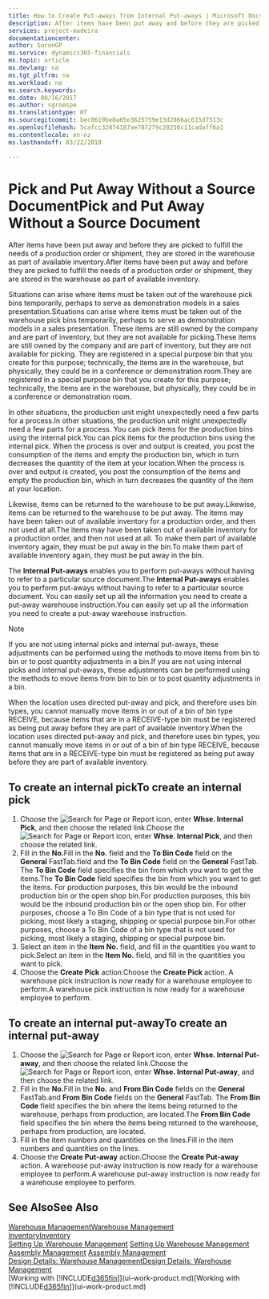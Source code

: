 ```yaml
---
title: How to Create Put-aways from Internal Put-aways | Microsoft Docs
description: After items have been put away and before they are picked to fulfill the needs of a production order or shipment, they are stored in the warehouse as part of available inventory.
services: project-madeira
documentationcenter: 
author: SorenGP
ms.service: dynamics365-financials
ms.topic: article
ms.devlang: na
ms.tgt_pltfrm: na
ms.workload: na
ms.search.keywords: 
ms.date: 08/16/2017
ms.author: sgroespe
ms.translationtype: HT
ms.sourcegitcommit: bec0619be0a65e3625759e13d2866ac615d7513c
ms.openlocfilehash: 5cafcc32874187ae787279c20256c11cadaff6a1
ms.contentlocale: en-nz
ms.lasthandoff: 03/22/2018

---
```

# <a name="pick-and-put-away-without-a-source-document"></a><span data-ttu-id="977b1-103">Pick and Put Away Without a Source Document</span><span class="sxs-lookup"><span data-stu-id="977b1-103">Pick and Put Away Without a Source Document</span></span>
<span data-ttu-id="977b1-104">After items have been put away and before they are picked to fulfill the needs of a production order or shipment, they are stored in the warehouse as part of available inventory.</span><span class="sxs-lookup"><span data-stu-id="977b1-104">After items have been put away and before they are picked to fulfill the needs of a production order or shipment, they are stored in the warehouse as part of available inventory.</span></span>  

<span data-ttu-id="977b1-105">Situations can arise where items must be taken out of the warehouse pick bins temporarily, perhaps to serve as demonstration models in a sales presentation.</span><span class="sxs-lookup"><span data-stu-id="977b1-105">Situations can arise where items must be taken out of the warehouse pick bins temporarily, perhaps to serve as demonstration models in a sales presentation.</span></span> <span data-ttu-id="977b1-106">These items are still owned by the company and are part of inventory, but they are not available for picking.</span><span class="sxs-lookup"><span data-stu-id="977b1-106">These items are still owned by the company and are part of inventory, but they are not available for picking.</span></span> <span data-ttu-id="977b1-107">They are registered in a special purpose bin that you create for this purpose; technically, the items are in the warehouse, but physically, they could be in a conference or demonstration room.</span><span class="sxs-lookup"><span data-stu-id="977b1-107">They are registered in a special purpose bin that you create for this purpose; technically, the items are in the warehouse, but physically, they could be in a conference or demonstration room.</span></span>  

<span data-ttu-id="977b1-108">In other situations, the production unit might unexpectedly need a few parts for a process.</span><span class="sxs-lookup"><span data-stu-id="977b1-108">In other situations, the production unit might unexpectedly need a few parts for a process.</span></span> <span data-ttu-id="977b1-109">You can pick items for the production bins using the internal pick.</span><span class="sxs-lookup"><span data-stu-id="977b1-109">You can pick items for the production bins using the internal pick.</span></span> <span data-ttu-id="977b1-110">When the process is over and output is created, you post the consumption of the items and empty the production bin, which in turn decreases the quantity of the item at your location.</span><span class="sxs-lookup"><span data-stu-id="977b1-110">When the process is over and output is created, you post the consumption of the items and empty the production bin, which in turn decreases the quantity of the item at your location.</span></span>  

<span data-ttu-id="977b1-111">Likewise, items can be returned to the warehouse to be put away.</span><span class="sxs-lookup"><span data-stu-id="977b1-111">Likewise, items can be returned to the warehouse to be put away.</span></span> <span data-ttu-id="977b1-112">The items may have been taken out of available inventory for a production order, and then not used at all.</span><span class="sxs-lookup"><span data-stu-id="977b1-112">The items may have been taken out of available inventory for a production order, and then not used at all.</span></span> <span data-ttu-id="977b1-113">To make them part of available inventory again, they must be put away in the bin.</span><span class="sxs-lookup"><span data-stu-id="977b1-113">To make them part of available inventory again, they must be put away in the bin.</span></span>  

<span data-ttu-id="977b1-114">The **Internal Put-aways** enables you to perform put-aways without having to refer to a particular source document.</span><span class="sxs-lookup"><span data-stu-id="977b1-114">The **Internal Put-aways** enables you to perform put-aways without having to refer to a particular source document.</span></span> <span data-ttu-id="977b1-115">You can easily set up all the information you need to create a put-away warehouse instruction.</span><span class="sxs-lookup"><span data-stu-id="977b1-115">You can easily set up all the information you need to create a put-away warehouse instruction.</span></span>  

> [!NOTE]  
>  <span data-ttu-id="977b1-116">If you are not using internal picks and internal put-aways, these adjustments can be performed using the methods to move items from bin to bin or to post quantity adjustments in a bin.</span><span class="sxs-lookup"><span data-stu-id="977b1-116">If you are not using internal picks and internal put-aways, these adjustments can be performed using the methods to move items from bin to bin or to post quantity adjustments in a bin.</span></span>  
>   
>  <span data-ttu-id="977b1-117">When the location uses directed put-away and pick, and therefore uses bin types, you cannot manually move items in or out of a bin of bin type RECEIVE, because items that are in a RECEIVE-type bin must be registered as being put away before they are part of available inventory.</span><span class="sxs-lookup"><span data-stu-id="977b1-117">When the location uses directed put-away and pick, and therefore uses bin types, you cannot manually move items in or out of a bin of bin type RECEIVE, because items that are in a RECEIVE-type bin must be registered as being put away before they are part of available inventory.</span></span>  

## <a name="to-create-an-internal-pick"></a><span data-ttu-id="977b1-118">To create an internal pick</span><span class="sxs-lookup"><span data-stu-id="977b1-118">To create an internal pick</span></span>  
1.  <span data-ttu-id="977b1-119">Choose the ![Search for Page or Report](media/ui-search/search_small.png "Search for Page or Report icon") icon, enter **Whse. Internal Pick**, and then choose the related link.</span><span class="sxs-lookup"><span data-stu-id="977b1-119">Choose the ![Search for Page or Report](media/ui-search/search_small.png "Search for Page or Report icon") icon, enter **Whse. Internal Pick**, and then choose the related link.</span></span>  
2.  <span data-ttu-id="977b1-120">Fill in the **No.**</span><span class="sxs-lookup"><span data-stu-id="977b1-120">Fill in the **No.**</span></span> <span data-ttu-id="977b1-121">field and the **To Bin Code** field on the **General** FastTab.</span><span class="sxs-lookup"><span data-stu-id="977b1-121">field and the **To Bin Code** field on the **General** FastTab.</span></span> <span data-ttu-id="977b1-122">The **To Bin Code** field specifies the bin from which you want to get the items.</span><span class="sxs-lookup"><span data-stu-id="977b1-122">The **To Bin Code** field specifies the bin from which you want to get the items.</span></span> <span data-ttu-id="977b1-123">For production purposes, this bin would be the inbound production bin or the open shop bin.</span><span class="sxs-lookup"><span data-stu-id="977b1-123">For production purposes, this bin would be the inbound production bin or the open shop bin.</span></span> <span data-ttu-id="977b1-124">For other purposes, choose a To Bin Code of a bin type that is not used for picking, most likely a staging, shipping or special purpose bin.</span><span class="sxs-lookup"><span data-stu-id="977b1-124">For other purposes, choose a To Bin Code of a bin type that is not used for picking, most likely a staging, shipping or special purpose bin.</span></span>  
3.  <span data-ttu-id="977b1-125">Select an item in the **Item No.** field, and fill in the quantities you want to pick.</span><span class="sxs-lookup"><span data-stu-id="977b1-125">Select an item in the **Item No.** field, and fill in the quantities you want to pick.</span></span>  
4. <span data-ttu-id="977b1-126">Choose the **Create Pick** action.</span><span class="sxs-lookup"><span data-stu-id="977b1-126">Choose the **Create Pick** action.</span></span> <span data-ttu-id="977b1-127">A warehouse pick instruction is now ready for a warehouse employee to perform.</span><span class="sxs-lookup"><span data-stu-id="977b1-127">A warehouse pick instruction is now ready for a warehouse employee to perform.</span></span>  

## <a name="to-create-an-internal-put-away"></a><span data-ttu-id="977b1-128">To create an internal put-away</span><span class="sxs-lookup"><span data-stu-id="977b1-128">To create an internal put-away</span></span>  
1.  <span data-ttu-id="977b1-129">Choose the ![Search for Page or Report](media/ui-search/search_small.png "Search for Page or Report icon") icon, enter **Whse. Internal Put-away**, and then choose the related link.</span><span class="sxs-lookup"><span data-stu-id="977b1-129">Choose the ![Search for Page or Report](media/ui-search/search_small.png "Search for Page or Report icon") icon, enter **Whse. Internal Put-away**, and then choose the related link.</span></span>  
2.  <span data-ttu-id="977b1-130">Fill in the **No.**</span><span class="sxs-lookup"><span data-stu-id="977b1-130">Fill in the **No.**</span></span> <span data-ttu-id="977b1-131">and **From Bin Code** fields on the **General** FastTab.</span><span class="sxs-lookup"><span data-stu-id="977b1-131">and **From Bin Code** fields on the **General** FastTab.</span></span> <span data-ttu-id="977b1-132">The **From Bin Code** field specifies the bin where the items being returned to the warehouse, perhaps from production, are located.</span><span class="sxs-lookup"><span data-stu-id="977b1-132">The **From Bin Code** field specifies the bin where the items being returned to the warehouse, perhaps from production, are located.</span></span>  
3.  <span data-ttu-id="977b1-133">Fill in the item numbers and quantities on the lines.</span><span class="sxs-lookup"><span data-stu-id="977b1-133">Fill in the item numbers and quantities on the lines.</span></span>  
4.  <span data-ttu-id="977b1-134">Choose the **Create Put-away** action.</span><span class="sxs-lookup"><span data-stu-id="977b1-134">Choose the **Create Put-away** action.</span></span> <span data-ttu-id="977b1-135">A warehouse put-away instruction is now ready for a warehouse employee to perform.</span><span class="sxs-lookup"><span data-stu-id="977b1-135">A warehouse put-away instruction is now ready for a warehouse employee to perform.</span></span>  

## <a name="see-also"></a><span data-ttu-id="977b1-136">See Also</span><span class="sxs-lookup"><span data-stu-id="977b1-136">See Also</span></span>  
[<span data-ttu-id="977b1-137">Warehouse Management</span><span class="sxs-lookup"><span data-stu-id="977b1-137">Warehouse Management</span></span>](warehouse-manage-warehouse.md)  
[<span data-ttu-id="977b1-138">Inventory</span><span class="sxs-lookup"><span data-stu-id="977b1-138">Inventory</span></span>](inventory-manage-inventory.md)  
<span data-ttu-id="977b1-139">[Setting Up Warehouse Management](warehouse-setup-warehouse.md)   </span><span class="sxs-lookup"><span data-stu-id="977b1-139">[Setting Up Warehouse Management](warehouse-setup-warehouse.md)   </span></span>  
<span data-ttu-id="977b1-140">[Assembly Management](assembly-assemble-items.md)  </span><span class="sxs-lookup"><span data-stu-id="977b1-140">[Assembly Management](assembly-assemble-items.md)  </span></span>  
[<span data-ttu-id="977b1-141">Design Details: Warehouse Management</span><span class="sxs-lookup"><span data-stu-id="977b1-141">Design Details: Warehouse Management</span></span>](design-details-warehouse-management.md)  
<span data-ttu-id="977b1-142">[Working with [!INCLUDE[d365fin](includes/d365fin_md.md)]](ui-work-product.md)</span><span class="sxs-lookup"><span data-stu-id="977b1-142">[Working with [!INCLUDE[d365fin](includes/d365fin_md.md)]](ui-work-product.md)</span></span>

